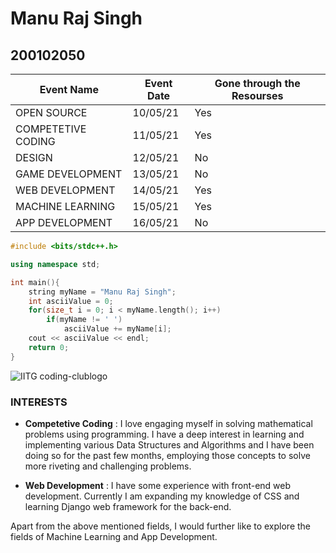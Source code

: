 #  Manu Raj Singh 

## 200102050 


|Event Name|Event Date|Gone through the Resourses|
|----------|----------|--------------------------|
|OPEN SOURCE|10/05/21|Yes|
|COMPETETIVE CODING|11/05/21|Yes|
|DESIGN|12/05/21|No|
|GAME DEVELOPMENT|13/05/21|No|
|WEB DEVELOPMENT|14/05/21|Yes|
|MACHINE LEARNING|15/05/21|Yes|
|APP DEVELOPMENT|16/05/21|No|


```cpp
#include <bits/stdc++.h>

using namespace std;

int main(){
    string myName = "Manu Raj Singh";
    int asciiValue = 0;
    for(size_t i = 0; i < myName.length(); i++)
        if(myName != ' ')
            asciiValue += myName[i];
    cout << asciiValue << endl;    
    return 0;
}
```
![IITG coding-clublogo](https://raw.githubusercontent.com/codingiitg/open_source_submission/main/coding-club%20logo.png)

### **INTERESTS**
  - **Competetive Coding** : I love engaging myself in solving mathematical problems using programming. I have a deep interest in learning and implementing various Data Structures and Algorithms and I have been doing so for the past few months, employing those concepts to solve more riveting and challenging problems.
  
  - **Web Development** : I have some experience with front-end web development. Currently I am expanding my knowledge of CSS and learning Django web framework for the back-end.
  
Apart from the above mentioned fields, I would further like to explore the fields of Machine Learning and App Development.